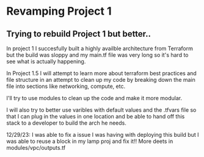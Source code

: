 # Revamping Project 1

## Trying to rebuild Project 1 but better..


In project 1 I succesfully built a highly availble architecture from Terraform but 
the build was sloppy and my main.tf file was very long so it's hard to see what is actually 
happening. 

In Project 1.5 I will attempt to learn more about terraform best practices and file structure in an attempt to clean up my code by breaking down the main file into sections like networking, compute, etc. 

I'll try to use modules to clean up the code and make it more modular.

I will also try to better use varibles with default values and the .tfvars file so that I can plug in the 
values in one location and be able to hand off this stack to a developer to build the arch he needs.

12/29/23: I was able to fix a issue I was having with deploying this build but I was able to reuse a block in my lamp proj and fix it!! More deets in modules/vpc/outputs.tf
